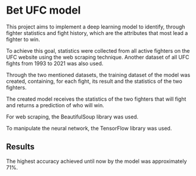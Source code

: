 # Bet UFC model
This project aims to implement a deep learning model to identify, through fighter statistics and fight history, which are the attributes that most lead a fighter to win.

To achieve this goal, statistics were collected from all active fighters on the UFC website using the web scraping technique. Another dataset of all UFC fights from 1993 to 2021 was also used.

Through the two mentioned datasets, the training dataset of the model was created, containing, for each fight, its result and the statistics of the two fighters.

The created model receives the statistics of the two fighters that will fight and returns a prediction of who will win.

For web scraping, the BeautifulSoup library was used.

To manipulate the neural network, the TensorFlow library was used.

## Results
The highest accuracy achieved until now by the model was approximately 71%.
